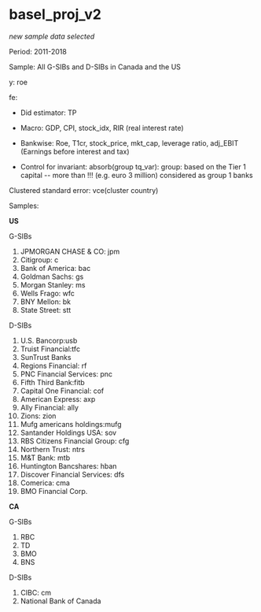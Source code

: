 # basel_proj_v2
*new sample data selected*


Period: 2011-2018

Sample: All G-SIBs and D-SIBs in Canada and the US

y: roe

fe: 

- Did estimator: TP

- Macro: GDP, CPI, stock_idx, RIR (real interest rate)
  
- Bankwise: Roe, T1cr, stock_price, mkt_cap, leverage ratio, adj_EBIT (Earnings before interest and tax)

- Control for invariant: absorb(group tq_var): group: based on the Tier 1 capital -- more than !!! (e.g. euro 3 million) considered as group 1 banks

Clustered standard error: vce(cluster country)



Samples:

**US**

G-SIBs
1.	JPMORGAN CHASE & CO: jpm
2.	Citigroup: c
3.	Bank of America: bac
4.	Goldman Sachs: gs
5.	Morgan Stanley: ms
6.	Wells Frago: wfc
7.	BNY Mellon: bk
8.	State Street: stt
   
D-SIBs
1.	U.S. Bancorp:usb
2.	Truist Financial:tfc
3.	SunTrust Banks
4.	Regions Financial: rf
5.	PNC Financial Services: pnc
6.	Fifth Third Bank:fitb
7.	Capital One Financial: cof
8.	American Express: axp
9.	Ally Financial: ally
10.	Zions: zion
11.	Mufg americans holdings:mufg
12.	Santander Holdings USA: sov
13.	RBS Citizens Financial Group: cfg
14.	Northern Trust: ntrs
15.	M&T Bank: mtb
16.	Huntington Bancshares: hban
17.	Discover Financial Services: dfs
18.	Comerica: cma
19.	BMO Financial Corp.


**CA**

G-SIBs
1.	RBC
2.	TD
3.	BMO
4.	BNS

D-SIBs
1.	CIBC: cm
2.	National Bank of Canada


